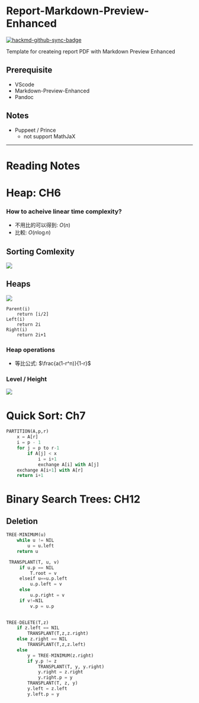  # Report-Markdown-Preview-Enhanced

[![hackmd-github-sync-badge](https://hackmd.io/nLmc8gAiQNCgLfrH7RHBbw/badge)](https://hackmd.io/lQc0xN-7RsOa9Ux7Z9VVjQ)


Template for createing report PDF with Markdown Preview Enhanced 


## Prerequisite

- VScode
- Markdown-Preview-Enhanced
- Pandoc

## Notes

- Puppeet / Prince
    - not support MathJaX

---


# Reading Notes

# Heap: CH6


### How to acheive linear time complexity?

- 不用比的可以得到: $O(n)$
- 比較: $O(n\log n)$


## Sorting Comlexity 

![](https://i.imgur.com/d2LWkzP.png)


## Heaps

![](https://i.imgur.com/egnpKXr.png)

```
Parent(i)
    return [i/2]
Left(i)
    return 2i
Right(i)
    return 2i+1
```


### Heap operations

- 等比公式: $\frac{a(1-r^n)}{1-r}$



### Level / Height


![](https://i.imgur.com/ivFQRIr.png)


# Quick Sort: Ch7

```python 
PARTITION(A,p,r)
    x = A[r]
    i = p - 1
    for j = p to r-1
        if A[j] < x
            i = i+1
            exchange A[i] with A[j]
    exchange A[i+1] with A[r]
    return i+1
```





# Binary Search Trees: CH12


## Deletion


```python
TREE-MINIMUM(u)
    while u != NIL
        u = u.left
    return u
```

```python
 TRANSPLANT(T, u, v)
     if u.p == NIL 
         T.root = v
     elseif u==u.p.left
         u.p.left = v
     else 
         u.p.right = v
     if v!=NIL
         v.p = u.p
    
```

```python
TREE-DELETE(T,z)
    if z.left == NIL
        TRANSPLANT(T,z,z.right)
    else z.right == NIL
        TRANSPLANT(T,z,z.left)
    else 
        y = TREE-MINIMUM(z.right)
        if y.p != z
            TRANSPLANT(T, y, y.right)
            y.right = z.right
            y.right.p = y
        TRANSPLANT(T, z, y)
        y.left = z.left
        y.left.p = y
```
